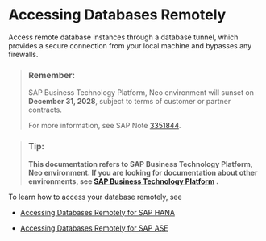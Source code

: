 <!-- loiob374fa36a0c249f49426e38b757412db -->

# Accessing Databases Remotely

Access remote database instances through a database tunnel, which provides a secure connection from your local machine and bypasses any firewalls.

> ### Remember:  
> SAP Business Technology Platform, Neo environment will sunset on **December 31, 2028**, subject to terms of customer or partner contracts.
> 
> For more information, see SAP Note [3351844](https://me.sap.com/notes/3351844).

> ### Tip:  
> **This documentation refers to SAP Business Technology Platform, Neo environment. If you are looking for documentation about other environments, see [SAP Business Technology Platform](https://help.sap.com/docs/btp/sap-business-technology-platform/sap-business-technology-platform?version=Cloud) .**

To learn how to access your database remotely, see

-   [Accessing Databases Remotely for SAP HANA](https://help.sap.com/viewer/d4790b2de2f4429db6f3dff54e4d7b3a/Cloud/en-US/2a795b95e44c42d08c446893a07921db.html)

-   [Accessing Databases Remotely for SAP ASE](https://help.sap.com/viewer/3fa880aa54b74110ae99ad01503fcd60/Cloud/en-US/2a795b95e44c42d08c446893a07921db.html)


